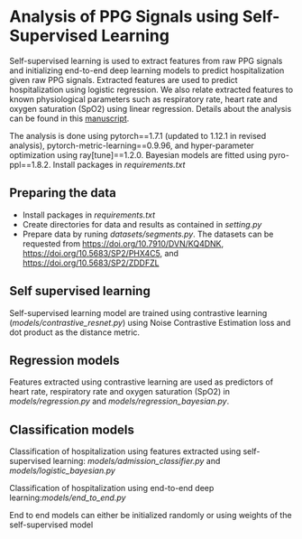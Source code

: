 # Analysis of PPG Signals using Self-Supervised Learning

Self-supervised learning is used to extract features from raw PPG signals and initializing end-to-end deep learning models to predict hospitalization given raw PPG signals. Extracted features are used to predict hospitalization using logistic regression. We also relate extracted features to known physiological parameters such as respiratory rate, heart rate and oxygen saturation (SpO2) using linear regression. Details about the analysis can be found in this [manuscript](https://wellcomeopenresearch.org/articles/6-248/v1).


The analysis is done using pytorch==1.7.1 (updated to 1.12.1 in revised analysis), pytorch-metric-learning==0.9.96, and hyper-parameter optimization using ray[tune]==1.2.0. Bayesian models are fitted using pyro-ppl==1.8.2.
Install packages in *requirements.txt*

## Preparing the data
- Install packages in *requirements.txt* 
- Create directories for data and results as contained in *setting.py*
- Prepare data by runing *datasets/segments.py*. The datasets can be requested from https://doi.org/10.7910/DVN/KQ4DNK, https://doi.org/10.5683/SP2/PHX4C5, and https://doi.org/10.5683/SP2/ZDDFZL

## Self supervised learning
Self-supervised learning model are trained using contrastive learning (*models/contrastive_resnet.py*) using Noise Contrastive Estimation loss and dot product as the distance metric.

## Regression models
Features extracted using contrastive learning are used as predictors of heart rate, respiratory rate and oxygen saturation (SpO2) in *models/regression.py* and *models/regression_bayesian.py*.

## Classification models
Classification of hospitalization using features extracted using self-supervised learning: *models/admission_classifier.py* and *models/logistic_bayesian.py*

Classification of hospitalization using end-to-end deep learning:*models/end_to_end.py*


End to end models can either be initialized randomly or using weights of the self-supervised model
